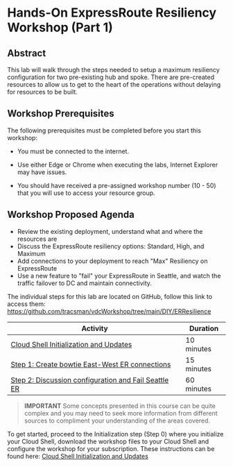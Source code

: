# Hands-On ExpressRoute Resiliency Workshop (Part 1)

## Abstract

This lab will walk through the steps needed to setup a maximum resiliency configuration for two pre-existing hub and spoke. There are pre-created resources to allow us to get to the heart of the operations without delaying for resources to be built.

## Workshop Prerequisites

The following prerequisites must be completed before you start this workshop:

* You must be connected to the internet.

* Use either Edge or Chrome when executing the labs, Internet Explorer may have issues.

* You should have received a pre-assigned workshop number (10 - 50) that you will use to access your resource group. 

## Workshop Proposed Agenda

* Review the existing deployment, understand what and where the resources are
* Discuss the ExpressRoute resiliency options: Standard, High, and Maximum
* Add connections to your deployment to reach "Max" Resiliency on ExpressRoute
* Use a new feature to "fail" your ExpressRoute in Seattle, and watch the traffic failover to DC and maintain connectivity.

The individual steps for this lab are located on GitHub, follow this link to access them: https://github.com/tracsman/vdcWorkshop/tree/main/DIY/ERResilience

Activity | Duration
-------- | ---------
[Cloud Shell Initialization and Updates][Step0] | 10 minutes
[Step 1: Create bowtie East-West ER connections][Step1] | 15 minutes
[Step 2: Discussion configuration and Fail Seattle ER][Step2] | 60 minutes

> **IMPORTANT**
> Some concepts presented in this course can be quite complex and you may need to seek more information from different sources to compliment your understanding of the areas covered.

To get started, proceed to the Initialization step (Step 0) where you initialize your Cloud Shell, download the workshop files to your Cloud Shell and configure the workshop for your subscription. These instructions can be found here: [Cloud Shell Initialization and Updates][Step0]

<!--Link References-->
[PayGo]: https://azure.microsoft.com/pricing/purchase-options/pay-as-you-go/
[Step0]: ./BaseNetStep0.md
[Step1]: ./BaseNetStep1.md
[Step2]: ./BaseNetStep2.md

<!--Image References-->
[1]: ./Media/BaseNet.svg "Workshop final as-built diagram"
